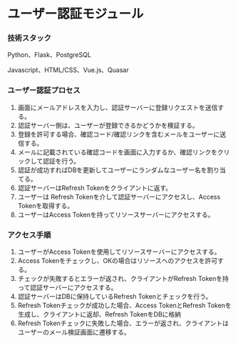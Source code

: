 # ユーザー認証モジュール
### 技術スタック
Python、Flask、PostgreSQL

Javascript、HTML/CSS、Vue.js、Quasar

### ユーザー認証プロセス
1. 画面にメールアドレスを入力し、認証サーバーに登録リクエストを送信する。
2. 認証サーバー側は、ユーザーが登録できるかどうかを検証する。
3. 登録を許可する場合、確認コード/確認リンクを含むメールをユーザーに送信する。
4. メールに記載されている確認コードを画面に入力するか、確認リンクをクリックして認証を行う。
5. 認証が成功すればDBを更新してユーザーにランダムなユーザー名を割り当てる。
6. 認証サーバーはRefresh Tokenをクライアントに返す。
7. ユーザーは Refresh Tokenを介して認証サーバーにアクセスし、Access Tokenを取得する。
8. ユーザーはAccess Tokenを持ってリソースサーバーにアクセスする。

### アクセス手順
1. ユーザーがAccess Tokenを使用してリソースサーバーにアクセスする。
2. Access Tokenをチェックし、OKの場合はリソースへのアクセスを許可する。
3. チェックが失敗するとエラーが返され、クライアントがRefresh Tokenを持って認証サーバーにアクセスする。
4. 認証サーバーはDBに保持しているRefresh Tokenとチェックを行う。
5. Refresh Tokenチェックが成功した場合、Access TokenとRefresh Tokenを生成し、クライアントに返却、Refresh TokenをDBに格納
6. Refresh Tokenチェックに失敗した場合、エラーが返され、クライアントはユーザーのメール検証画面に遷移する。